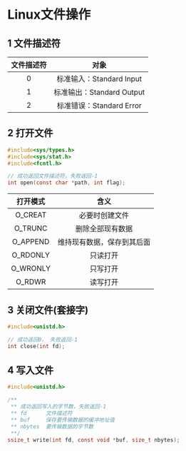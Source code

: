 # Linux文件操作

## 1 文件描述符

| 文件描述符 |           对象            |
| :--------: | :-----------------------: |
|     0      | 标准输入：Standard Input  |
|     1      | 标准输出：Standard Output |
|     2      | 标准错误：Standard Error  |

## 2 打开文件

```c
#include<sys/types.h>
#include<sys/stat.h>
#include<fcntl.h>

// 成功返回文件描述符，失败返回-1
int open(const char *path, int flag);
```

| 打开模式 |            含义            |
| :------: | :------------------------: |
| O_CREAT  |       必要时创建文件       |
| O_TRUNC  |      删除全部现有数据      |
| O_APPEND | 维持现有数据，保存到其后面 |
| O_RDONLY |          只读打开          |
| O_WRONLY |          只写打开          |
|  O_RDWR  |          读写打开          |

## 3 关闭文件(套接字)

```c
#include<unistd.h>

// 成功返回0， 失败返回-1
int close(int fd);
```

## 4 写入文件

```c
#include<unistd.h>

/** 
 ** 成功返回写入的字节数，失败返回-1
 ** fd		文件描述符
 ** buf		保存要传输数据的缓冲地址值
 ** nbytes	要传输数据的字节数
 **/
ssize_t write(int fd, const void *buf, size_t nbytes);
```